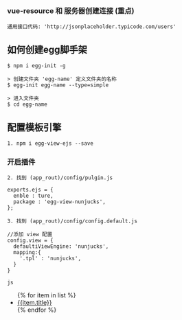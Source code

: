 ### vue-resource  和 服务器创建连接  (重点)
```
通用接口代码: 'http://jsonplaceholder.typicode.com/users'
```

## 如何创建egg脚手架
```
$ npm i egg-init -g

> 创建文件夹 'egg-name' 定义文件夹的名称
$ egg-init egg-name --type=simple

> 进入文件夹
$ cd egg-name
```

## 配置模板引擎

```
1. npm i egg-view-ejs --save
```

### 开启插件

```
2. 找到 (app_rout)/config/pulgin.js

exports.ejs = {
  enble : ture,
  package : 'egg-view-nunjucks',
};
```

```
3. 找到 (app_rout)/config/config.default.js

//添加 view 配置
config.view = {
  defaultiViewEngine: 'nunjucks',
  mapping:{
    '.tpl' : 'nunjucks',
  }
}
```


``` js ```
<ul>
    {% for item in list %}
    <li>
      <a href="{{item.url}}">{{item.title}}</a>
    </li>
    {% endfor %}
  </ul>
